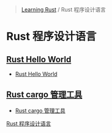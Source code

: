 <!-- Index generated by MDI -->
> [Learning Rust](../README.md) / Rust 程序设计语言

# Rust 程序设计语言

## [Rust Hello World](rlb00_hello-world/index.md)

- [Rust Hello World](rlb00_hello-world/README.md)

## [Rust cargo 管理工具](rlb01_hello-cargo/index.md)

- [Rust cargo 管理工具](rlb01_hello-cargo/README.md)

[Rust 程序设计语言](README.md)
